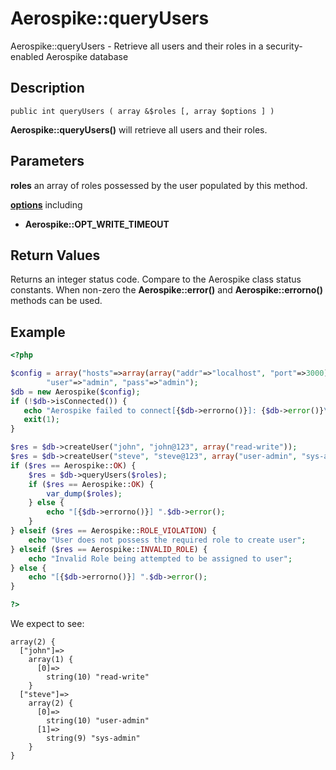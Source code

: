 
# Aerospike::queryUsers

Aerospike::queryUsers - Retrieve all users and their roles in a security-enabled Aerospike database

## Description

```
public int queryUsers ( array &$roles [, array $options ] )
```

**Aerospike::queryUsers()** will retrieve all users and their roles.

## Parameters

**roles** an array of roles possessed by the user populated by this method.

**[options](aerospike.md)** including
- **Aerospike::OPT_WRITE_TIMEOUT**

## Return Values

Returns an integer status code.  Compare to the Aerospike class status
constants.  When non-zero the **Aerospike::error()** and
**Aerospike::errorno()** methods can be used.

## Example

```php
<?php

$config = array("hosts"=>array(array("addr"=>"localhost", "port"=>3000)),
        "user"=>"admin", "pass"=>"admin");
$db = new Aerospike($config);
if (!$db->isConnected()) {
   echo "Aerospike failed to connect[{$db->errorno()}]: {$db->error()}\n";
   exit(1);
}

$res = $db->createUser("john", "john@123", array("read-write"));
$res = $db->createUser("steve", "steve@123", array("user-admin", "sys-admin"));
if ($res == Aerospike::OK) {
    $res = $db->queryUsers($roles);
    if ($res == Aerospike::OK) {
        var_dump($roles);
    } else {
        echo "[{$db->errorno()}] ".$db->error();
    }
} elseif ($res == Aerospike::ROLE_VIOLATION) {
    echo "User does not possess the required role to create user";
} elseif ($res == Aerospike::INVALID_ROLE) {
    echo "Invalid Role being attempted to be assigned to user";
} else {
    echo "[{$db->errorno()}] ".$db->error();
}

?>
```

We expect to see:

```
array(2) {
  ["john"]=>
    array(1) {
      [0]=>
        string(10) "read-write"
    }
  ["steve"]=>
    array(2) {
      [0]=>
        string(10) "user-admin"
      [1]=>
        string(9) "sys-admin"
    }
}
```

